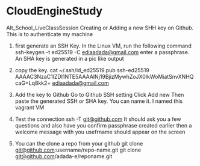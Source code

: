 # CloudEngineStudy
Alt_School_LiveClassSession
Creating or Adding a new SHH key on Github. This is to authenticate my machine


1.	first generate an SSH Key.
In the Linux VM, run the following command
ssh-keygen -t ed25519 -C ediaadada@gmail.com
enter a passphrase. 
An SHA key is generated in a pic like output

2.	copy the key.
cat ~/.ssh/id_ed25519.pub
ssh-ed25519 AAAAC3NzaC1lZDI1NTE5AAAAINj19BjizMywhZoJX0IkWoMiatSnvXNHQcaG+Lq8kk2+ ediaadada@gmail.com


3.	Add the key to Github
Go to Github SSH setting
Click Add new 
Then paste the generated SSH or SHA key. You can name it. I named this vagrant VM


4.	Test the connection
ssh -T git@github.com
It should ask you a few questions and also have you confirm passphrase created earlier then a welcome message with you usefrname should appear on the screen


5.	You can the clone a repo from your github
git clone git@github.com:username/repo-name.git
git clone git@github.com/adada-e/reponame.git
